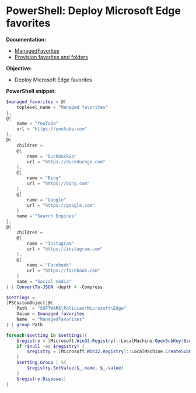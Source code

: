 # PowerShell: Deploy Microsoft Edge favorites

<b>Documentation:</b>

* [ManagedFavorites](https://learn.microsoft.com/en-us/DeployEdge/microsoft-edge-policies#managedfavorites)
* [Provision favorites and folders](https://learn.microsoft.com/en-us/deployedge/edge-learnmore-provision-favorites#provision-favorites-and-folders)

<b>Objective:</b>

* Deploy Microsoft Edge favorites

<b>PowerShell snippet:</b>

```powershell
$managed_favorites = @{
    toplevel_name = "Managed favorites"
},
@{
    name = "YouTube"
    url = "https://youtube.com"
},
@{
    children = 
    @{
        name = "DuckDuckGo"
        url = "https://duckduckgo.com"
    },
    @{
        name = "Bing"
        url = "https://bing.com"
    },
    @{
        name = "Google"
        url = "https://google.com"
    }
    name = "Search Engines"
},
@{
    children = 
    @{
        name = "Instagram"
        url = "https://instagram.com"
    },
    @{
        name = "Facebook"
        url = "https://facebook.com"
    }
    name = "Social media"
} | ConvertTo-JSON -depth 4 -Compress

$settings = 
[PSCustomObject]@{
    Path  = "SOFTWARE\Policies\Microsoft\Edge"
    Value = $managed_favorites
    Name  = "ManagedFavorites"
} | group Path

foreach($setting in $settings){
    $registry = [Microsoft.Win32.Registry]::LocalMachine.OpenSubKey($setting.Name, $true)
    if ($null -eq $registry) {
        $registry = [Microsoft.Win32.Registry]::LocalMachine.CreateSubKey($setting.Name, $true)
    }
    $setting.Group | %{
        $registry.SetValue($_.name, $_.value)
    }
    $registry.Dispose()
}
```
